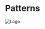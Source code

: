 # Patterns
![Logo](https://github.com/HEYRAIAMAN/Patterns/commit/ab88685a5763ca8153c93caa7199480574ec48c1)
